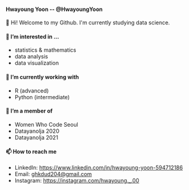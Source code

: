 #### Hwayoung Yoon -- @HwayoungYoon
👋 Hi! Welcome to my Github. I'm currently studying data science.

#### 👀 I’m interested in ...
* statistics & mathematics
* data analysis
* data visualization

#### 🌱 I’m currently working with
* R (advanced)
* Python (intermediate)

#### 💞️ I’m a member of
* Women Who Code Seoul
* Datayanolja 2020
* Datayanolja 2021

####  📫 How to reach me
* LinkedIn: https://www.linkedin.com/in/hwayoung-yoon-594712186
* Email: ghkdud204@gmail.com
* Instagram: https://instagram.com/hwayoung._.00

<!---
HwayoungYoon/HwayoungYoon is a ✨ special ✨ repository because its `README.md` (this file) appears on your GitHub profile.
You can click the Preview link to take a look at your changes.
--->
